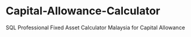 # Capital-Allowance-Calculator
SQL Professional Fixed Asset Calculator Malaysia for Capital Allowance
